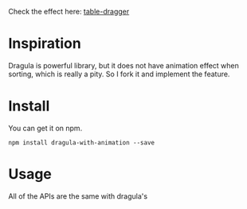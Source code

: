 Check the effect here: [table-dragger](https://sindu12jun.github.io/table-dragger/)

# Inspiration

Dragula is powerful library, but it does not have animation effect when sorting,
which is really a pity. So I fork it and implement the feature.

# Install

You can get it on npm.

```shell
npm install dragula-with-animation --save
```

# Usage

All of the APIs are the same with dragula's

